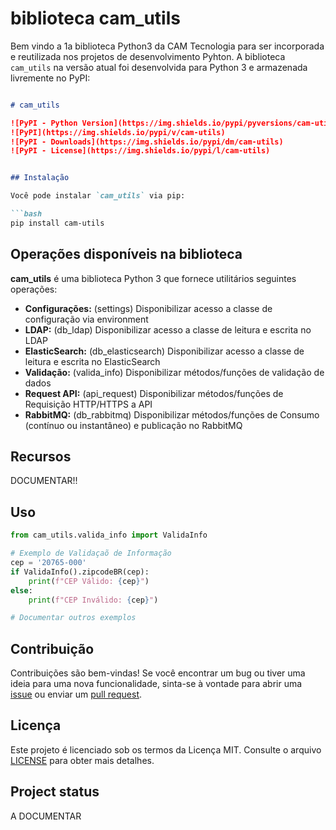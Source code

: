 # biblioteca cam_utils

Bem vindo a 1a biblioteca Python3 da CAM Tecnologia para ser incorporada e reutilizada nos projetos de desenvolvimento Pyhton. 
A biblioteca `cam_utils` na versão atual foi desenvolvida para Python 3 e armazenada livremente no PyPI:

```markdown

# cam_utils

![PyPI - Python Version](https://img.shields.io/pypi/pyversions/cam-utils)
![PyPI](https://img.shields.io/pypi/v/cam-utils)
![PyPI - Downloads](https://img.shields.io/pypi/dm/cam-utils)
![PyPI - License](https://img.shields.io/pypi/l/cam-utils)


## Instalação

Você pode instalar `cam_utils` via pip:

```bash
pip install cam-utils
```



## Operações disponíveis na biblioteca

**cam_utils** é uma biblioteca Python 3 que fornece utilitários seguintes operações:

- **Configurações:** (settings) Disponibilizar acesso a classe de configuração via environment
- **LDAP:** (db_ldap) Disponibilizar acesso a classe de leitura e escrita no LDAP
- **ElasticSearch:** (db_elasticsearch) Disponibilizar acesso a classe de leitura e escrita no ElasticSearch
- **Validação:** (valida_info) Disponibilizar métodos/funções de validação de dados 
- **Request API:** (api_request) Disponibilizar métodos/funções de Requisição HTTP/HTTPS a API
- **RabbitMQ:** (db_rabbitmq) Disponibilizar métodos/funções de Consumo (contínuo ou instantâneo) e publicação no RabbitMQ

## Recursos

DOCUMENTAR!!

## Uso

```python
from cam_utils.valida_info import ValidaInfo

# Exemplo de Validaçaõ de Informação 
cep = '20765-000' 
if ValidaInfo().zipcodeBR(cep):
    print(f"CEP Válido: {cep}")
else:
    print(f"CEP Inválido: {cep}")

# Documentar outros exemplos

```


## Contribuição

Contribuições são bem-vindas! Se você encontrar um bug ou tiver uma ideia para uma nova funcionalidade, sinta-se à vontade para abrir uma [issue](https://repo.camvoip.com.br/engenharia/bibliotecas-cam/python/cam_utils/issues) ou enviar um [pull request](https://repo.camvoip.com.br/engenharia/bibliotecas-cam/python/cam_utils/pulls).


## Licença

Este projeto é licenciado sob os termos da Licença MIT. Consulte o arquivo [LICENSE](LICENSE) para obter mais detalhes.


## Project status

A DOCUMENTAR
